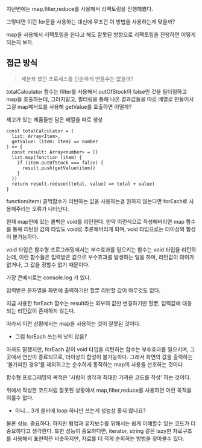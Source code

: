 지난번에는 map,filter,reduce를 사용해서 리팩토링을 진행해봤다. 

그렇다면 이런 for문을 사용하는 대신에 무조건 이 방법을 사용하는게 맞을까?

map을 사용해서 리팩토링을 한다고 해도 잘못된 방향으로 리팩토링을 진행하면 어떻게 되는지 보자.


## 접근 방식
> 세분화 했던 프로세스를 단순하게 만들수는 없을까?

totalCalculator 함수는 filter를 사용해서 outOfStock이 false인 것을 필터링하고 map을 호출하는데, 그러지말고, 필터링을 통해 나온 결과값들을 따로 배열로 만들어서 그걸 map메서드를 사용해 getValue를 호출하면 어떨까?

제고가 있는 제품들만 담은 배열을 따로 생성


```tsx
const totalCalculator = (
  list: Array<Item>,
  getValue: (item: Item) => number
) => {
  const result: Array<number> = []
  list.map(function (item) {
    if (item.outOfStock === false) {
      result.push(getValue(item))
    }
  })
  return result.reduce((total, value) => total + value)
}
```
function(item) 콜백함수가 리턴하는 값을 사용하는걸 원하지 않는다면 forEach로 사용해주라는 오류가 나타난다.

현재 map안에 있는 콜백은 void를 리턴한다. 만약 이런식으로 작성해버리면 map 함수를 통해 리턴된 값의 타입도 void로 추론해버리게 되며, void 타입으로는 더이상의 합성이 불가능하다.  

void 타입은 함수형 프로그래밍에서는 부수효과를 일으키는 함수는 void 타입을 리턴하는데, 이런 함수들은 입력받은 값으로 부수효과를 발생하는 일을 하며, 리턴값이 의미가 없거나, 그 값을 정할수 없기 때문이다. 

가장 큰예시로는 console.log 가 있다.

입력받은 문자열을 화면에 출력하기만 할뿐 리턴할 값이 아무것도 없다.


지금 사용한 forEach 함수는 result라는 외부의 값만 변경하기만 할뿐, 입력값에 대응되는 리턴값이 존재하지 않는다.

따라서 이런 상황에서는 map을 사용하는 것이 잘못된 것이다.



- 그럼 forEach 쓰는게 낫지 않음?

아까도 말했지만, forEach 같이 void 타입을 리턴하는 함수는 부수효과를 일으키며, 그곳에서 연산이 종료되므로, 더이상의 합성이 불가능하다. 그래서 화면의 값을 출력하는 '불가피한 경우'를 제외하고는 순수하게 동작하는 map의 사용을 선호하는 것이다.


함수형 프로그래밍의 목적은 '사람의 생각과 최대한 가까운 코드를 작성' 하는 것이다.


위에서 작성한 코드처럼 잘못된 상황에서 map,filter,reduce를 사용하면 이런 목적을 이룰수 없다.


- 아니... 3개 쓸바에 loop 하나만 쓰는게 성능상 좋지 않나요?

물론 성능. 중요하다. 하지만 협업과 유지보수를 위해서는 쉽게 이해할수 있는 코드가 더 중요하다고 생각한다. 또한 성능이 중요하다면, iterator, string 같은 lazy한 자료구조를 사용해서 표현력은 비슷하지만, 자료를 더 적게 순회하는 방법을 찾아볼수 있다.









